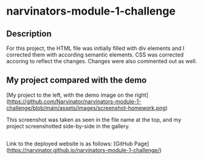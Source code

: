 # narvinators-module-1-challenge

## Description

For this project, the HTML file was initially filled with div elements and I corrected them with according semantic elements. CSS was corrected accoring to reflect the changes. Changes were also commented out as well. 

## My project compared with the demo

[My project to the left, with the demo image on the right] (https://github.com/Narvinator/narvinators-module-1-challenge/blob/main/assets/images/screenshot-homework.png)

This screenshot was taken as seen in the file name at the top, and my project screenshotted side-by-side in the gallery.

##

Link to the deployed website is as follows: [GitHub Page]
(https://narvinator.github.io/narvinators-module-1-challenge/)
